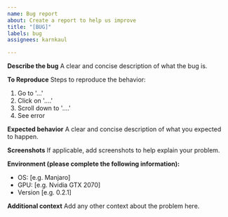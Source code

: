 ```yaml
---
name: Bug report
about: Create a report to help us improve
title: "[BUG]"
labels: bug
assignees: karnkaul

---
```


**Describe the bug**
A clear and concise description of what the bug is.

**To Reproduce**
Steps to reproduce the behavior:
1. Go to '...'
2. Click on '....'
3. Scroll down to '....'
4. See error

**Expected behavior**
A clear and concise description of what you expected to happen.

**Screenshots**
If applicable, add screenshots to help explain your problem.

**Environment (please complete the following information):**
 - OS: [e.g. Manjaro]
 - GPU: [e.g. Nvidia GTX 2070]
 - Version [e.g. 0.2.1]

**Additional context**
Add any other context about the problem here.
